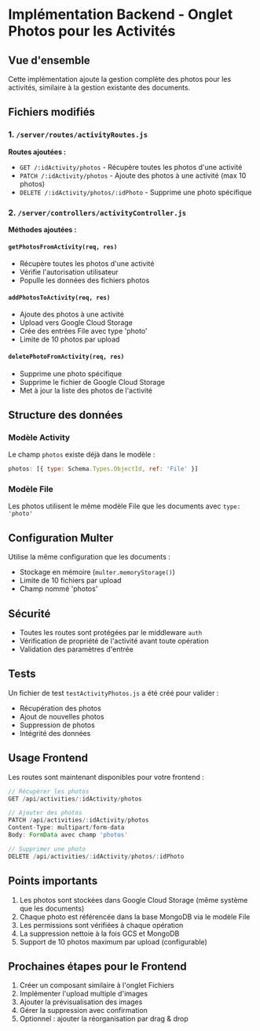 # Implémentation Backend - Onglet Photos pour les Activités

## Vue d'ensemble
Cette implémentation ajoute la gestion complète des photos pour les activités, similaire à la gestion existante des documents.

## Fichiers modifiés

### 1. `/server/routes/activityRoutes.js`
**Routes ajoutées :**
- `GET /:idActivity/photos` - Récupère toutes les photos d'une activité
- `PATCH /:idActivity/photos` - Ajoute des photos à une activité (max 10 photos)
- `DELETE /:idActivity/photos/:idPhoto` - Supprime une photo spécifique

### 2. `/server/controllers/activityController.js`
**Méthodes ajoutées :**

#### `getPhotosFromActivity(req, res)`
- Récupère toutes les photos d'une activité
- Vérifie l'autorisation utilisateur
- Populle les données des fichiers photos

#### `addPhotosToActivity(req, res)`
- Ajoute des photos à une activité
- Upload vers Google Cloud Storage
- Crée des entrées File avec type 'photo'
- Limite de 10 photos par upload

#### `deletePhotoFromActivity(req, res)`
- Supprime une photo spécifique
- Supprime le fichier de Google Cloud Storage
- Met à jour la liste des photos de l'activité

## Structure des données

### Modèle Activity
Le champ `photos` existe déjà dans le modèle :
```javascript
photos: [{ type: Schema.Types.ObjectId, ref: 'File' }]
```

### Modèle File
Les photos utilisent le même modèle File que les documents avec `type: 'photo'`

## Configuration Multer
Utilise la même configuration que les documents :
- Stockage en mémoire (`multer.memoryStorage()`)
- Limite de 10 fichiers par upload
- Champ nommé 'photos'

## Sécurité
- Toutes les routes sont protégées par le middleware `auth`
- Vérification de propriété de l'activité avant toute opération
- Validation des paramètres d'entrée

## Tests
Un fichier de test `testActivityPhotos.js` a été créé pour valider :
- Récupération des photos
- Ajout de nouvelles photos
- Suppression de photos
- Intégrité des données

## Usage Frontend
Les routes sont maintenant disponibles pour votre frontend :

```javascript
// Récupérer les photos
GET /api/activities/:idActivity/photos

// Ajouter des photos
PATCH /api/activities/:idActivity/photos
Content-Type: multipart/form-data
Body: FormData avec champ 'photos'

// Supprimer une photo
DELETE /api/activities/:idActivity/photos/:idPhoto
```

## Points importants
1. Les photos sont stockées dans Google Cloud Storage (même système que les documents)
2. Chaque photo est référencée dans la base MongoDB via le modèle File
3. Les permissions sont vérifiées à chaque opération
4. La suppression nettoie à la fois GCS et MongoDB
5. Support de 10 photos maximum par upload (configurable)

## Prochaines étapes pour le Frontend
1. Créer un composant similaire à l'onglet Fichiers
2. Implémenter l'upload multiple d'images
3. Ajouter la prévisualisation des images
4. Gérer la suppression avec confirmation
5. Optionnel : ajouter la réorganisation par drag & drop
